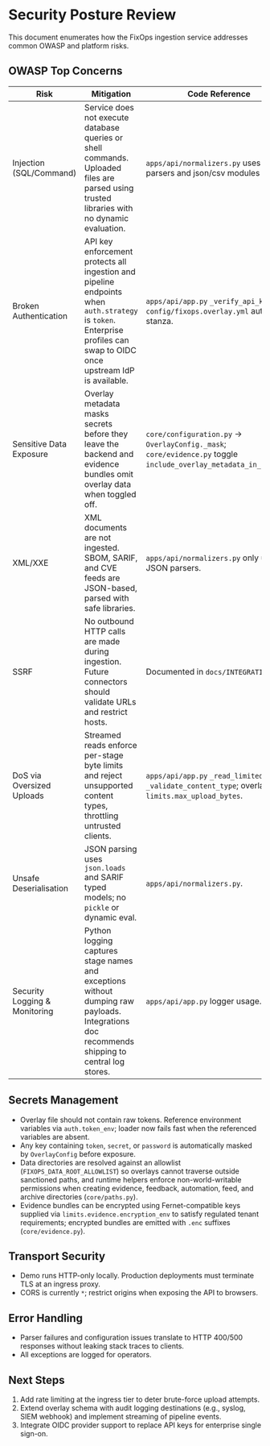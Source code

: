 # Security Posture Review

This document enumerates how the FixOps ingestion service addresses common OWASP and platform risks.

## OWASP Top Concerns

| Risk | Mitigation | Code Reference |
| ---- | ---------- | -------------- |
| Injection (SQL/Command) | Service does not execute database queries or shell commands. Uploaded files are parsed using trusted libraries with no dynamic evaluation. | `apps/api/normalizers.py` uses typed parsers and json/csv modules only. |
| Broken Authentication | API key enforcement protects all ingestion and pipeline endpoints when `auth.strategy` is `token`. Enterprise profiles can swap to OIDC once upstream IdP is available. | `apps/api/app.py` `_verify_api_key`; `config/fixops.overlay.yml` auth stanza. |
| Sensitive Data Exposure | Overlay metadata masks secrets before they leave the backend and evidence bundles omit overlay data when toggled off. | `core/configuration.py` → `OverlayConfig._mask`; `core/evidence.py` toggle `include_overlay_metadata_in_bundles`. |
| XML/XXE | XML documents are not ingested. SBOM, SARIF, and CVE feeds are JSON-based, parsed with safe libraries. | `apps/api/normalizers.py` only uses JSON parsers. |
| SSRF | No outbound HTTP calls are made during ingestion. Future connectors should validate URLs and restrict hosts. | Documented in `docs/INTEGRATIONS.md`. |
| DoS via Oversized Uploads | Streamed reads enforce per-stage byte limits and reject unsupported content types, throttling untrusted clients. | `apps/api/app.py` `_read_limited` and `_validate_content_type`; overlay `limits.max_upload_bytes`. |
| Unsafe Deserialisation | JSON parsing uses `json.loads` and SARIF typed models; no `pickle` or dynamic eval. | `apps/api/normalizers.py`. |
| Security Logging & Monitoring | Python logging captures stage names and exceptions without dumping raw payloads. Integrations doc recommends shipping to central log stores. | `apps/api/app.py` logger usage. |

## Secrets Management

- Overlay file should not contain raw tokens. Reference environment variables via `auth.token_env`; loader now fails fast when the referenced variables are absent.
- Any key containing `token`, `secret`, or `password` is automatically masked by `OverlayConfig` before
  exposure.
- Data directories are resolved against an allowlist (`FIXOPS_DATA_ROOT_ALLOWLIST`) so overlays cannot
  traverse outside sanctioned paths, and runtime helpers enforce non-world-writable permissions when
  creating evidence, feedback, automation, feed, and archive directories (`core/paths.py`).
- Evidence bundles can be encrypted using Fernet-compatible keys supplied via `limits.evidence.encryption_env`
  to satisfy regulated tenant requirements; encrypted bundles are emitted with `.enc` suffixes (`core/evidence.py`).

## Transport Security

- Demo runs HTTP-only locally. Production deployments must terminate TLS at an ingress proxy.
- CORS is currently `*`; restrict origins when exposing the API to browsers.

## Error Handling

- Parser failures and configuration issues translate to HTTP 400/500 responses without leaking stack
  traces to clients.
- All exceptions are logged for operators.

## Next Steps

1. Add rate limiting at the ingress tier to deter brute-force upload attempts.
2. Extend overlay schema with audit logging destinations (e.g., syslog, SIEM webhook) and implement
   streaming of pipeline events.
3. Integrate OIDC provider support to replace API keys for enterprise single sign-on.
